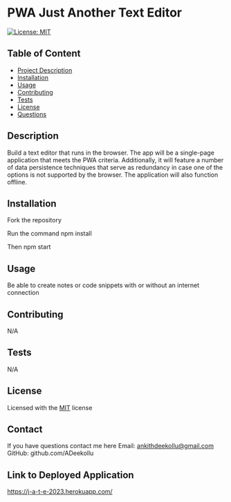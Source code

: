 
# PWA Just Another Text Editor
[![License: MIT](https://img.shields.io/badge/License-MIT-yellow.svg)](https://opensource.org/licenses/MIT)

## Table of Content
* [Project Description](#description)
* [Installation](#installation)
* [Usage](#usage)  
* [Contributing](#contribution)
* [Tests](#tests)
* [License](#license)
* [Questions](#contact)

## Description
Build a text editor that runs in the browser. The app will be a single-page application that meets the PWA criteria. Additionally, it will feature a number of data persistence techniques that serve as redundancy in case one of the options is not supported by the browser. The application will also function offline.

## Installation
Fork the repository

Run the command npm install

Then npm start

## Usage
Be able to create notes or code snippets with or without an internet connection

## Contributing
N/A

## Tests
N/A

## License
Licensed with the [MIT](https://choosealicense.com/licenses/mit/) license

## Contact
If you have questions contact me here
Email: ankithdeekollu@gmail.com
GitHub: github.com/ADeekollu

## Link to Deployed Application
https://j-a-t-e-2023.herokuapp.com/